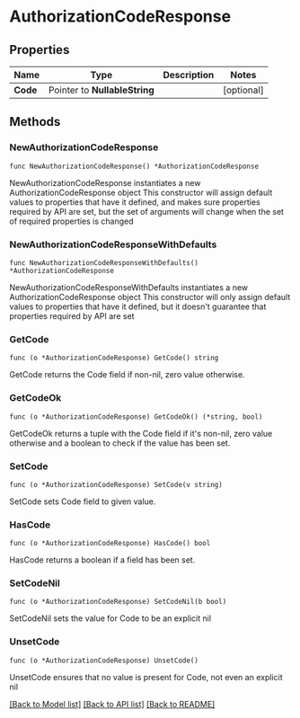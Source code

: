# AuthorizationCodeResponse

## Properties

Name | Type | Description | Notes
------------ | ------------- | ------------- | -------------
**Code** | Pointer to **NullableString** |  | [optional] 

## Methods

### NewAuthorizationCodeResponse

`func NewAuthorizationCodeResponse() *AuthorizationCodeResponse`

NewAuthorizationCodeResponse instantiates a new AuthorizationCodeResponse object
This constructor will assign default values to properties that have it defined,
and makes sure properties required by API are set, but the set of arguments
will change when the set of required properties is changed

### NewAuthorizationCodeResponseWithDefaults

`func NewAuthorizationCodeResponseWithDefaults() *AuthorizationCodeResponse`

NewAuthorizationCodeResponseWithDefaults instantiates a new AuthorizationCodeResponse object
This constructor will only assign default values to properties that have it defined,
but it doesn't guarantee that properties required by API are set

### GetCode

`func (o *AuthorizationCodeResponse) GetCode() string`

GetCode returns the Code field if non-nil, zero value otherwise.

### GetCodeOk

`func (o *AuthorizationCodeResponse) GetCodeOk() (*string, bool)`

GetCodeOk returns a tuple with the Code field if it's non-nil, zero value otherwise
and a boolean to check if the value has been set.

### SetCode

`func (o *AuthorizationCodeResponse) SetCode(v string)`

SetCode sets Code field to given value.

### HasCode

`func (o *AuthorizationCodeResponse) HasCode() bool`

HasCode returns a boolean if a field has been set.

### SetCodeNil

`func (o *AuthorizationCodeResponse) SetCodeNil(b bool)`

 SetCodeNil sets the value for Code to be an explicit nil

### UnsetCode
`func (o *AuthorizationCodeResponse) UnsetCode()`

UnsetCode ensures that no value is present for Code, not even an explicit nil

[[Back to Model list]](../README.md#documentation-for-models) [[Back to API list]](../README.md#documentation-for-api-endpoints) [[Back to README]](../README.md)


